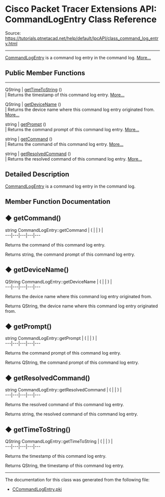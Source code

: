 # Cisco Packet Tracer Extensions API: CommandLogEntry Class Reference

Source: https://tutorials.ptnetacad.net/help/default/IpcAPI/class_command_log_entry.html

---

[CommandLogEntry](class_command_log_entry.html "CommandLogEntry is a command log entry in the command log.") is a command log entry in the command log. [More...](class_command_log_entry.html#details)

##  Public Member Functions  
  
---  
QString | [getTimeToString](class_command_log_entry.html#aff60068b733e64ece19e36efec0d29a2) ()  
| Returns the timestamp of this command log entry. [More...](class_command_log_entry.html#aff60068b733e64ece19e36efec0d29a2)  
  
QString | [getDeviceName](class_command_log_entry.html#a83178423cc3649cb1898867258b38b13) ()  
| Returns the device name where this command log entry originated from. [More...](class_command_log_entry.html#a83178423cc3649cb1898867258b38b13)  
  
string | [getPrompt](class_command_log_entry.html#a626393279f0f2eee39e6c92fe2000894) ()  
| Returns the command prompt of this command log entry. [More...](class_command_log_entry.html#a626393279f0f2eee39e6c92fe2000894)  
  
string | [getCommand](class_command_log_entry.html#a2b8528a94a2eb66030ec675c1d7b9fae) ()  
| Returns the command of this command log entry. [More...](class_command_log_entry.html#a2b8528a94a2eb66030ec675c1d7b9fae)  
  
string | [getResolvedCommand](class_command_log_entry.html#a5625fa4bded83d3397cac0bbe663193d) ()  
| Returns the resolved command of this command log entry. [More...](class_command_log_entry.html#a5625fa4bded83d3397cac0bbe663193d)  
  
  
## Detailed Description

[CommandLogEntry](class_command_log_entry.html "CommandLogEntry is a command log entry in the command log.") is a command log entry in the command log. 

## Member Function Documentation

## ◆ getCommand()

string CommandLogEntry::getCommand  | ( | | ) |   
---|---|---|---|---  
  
Returns the command of this command log entry. 

Returns
    string, the command prompt of this command log entry. 

## ◆ getDeviceName()

QString CommandLogEntry::getDeviceName  | ( | | ) |   
---|---|---|---|---  
  
Returns the device name where this command log entry originated from. 

Returns
    QString, the device name where this command log entry originated from. 

## ◆ getPrompt()

string CommandLogEntry::getPrompt  | ( | | ) |   
---|---|---|---|---  
  
Returns the command prompt of this command log entry. 

Returns
    QString, the command prompt of this command log entry. 

## ◆ getResolvedCommand()

string CommandLogEntry::getResolvedCommand  | ( | | ) |   
---|---|---|---|---  
  
Returns the resolved command of this command log entry. 

Returns
    string, the resolved command of this command log entry. 

## ◆ getTimeToString()

QString CommandLogEntry::getTimeToString  | ( | | ) |   
---|---|---|---|---  
  
Returns the timestamp of this command log entry. 

Returns
    QString, the timestamp of this command log entry. 

* * *

The documentation for this class was generated from the following file:

  * [CCommandLogEntry.pki](_c_command_log_entry_8pki.html)


